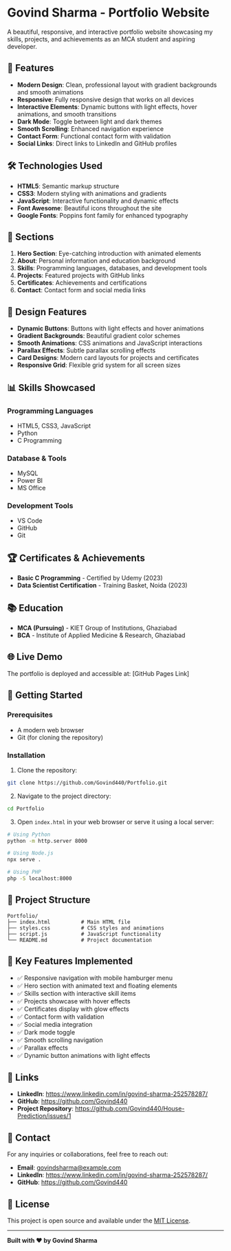# Govind Sharma - Portfolio Website

A beautiful, responsive, and interactive portfolio website showcasing my skills, projects, and achievements as an MCA student and aspiring developer.

## 🚀 Features

- **Modern Design**: Clean, professional layout with gradient backgrounds and smooth animations
- **Responsive**: Fully responsive design that works on all devices
- **Interactive Elements**: Dynamic buttons with light effects, hover animations, and smooth transitions
- **Dark Mode**: Toggle between light and dark themes
- **Smooth Scrolling**: Enhanced navigation experience
- **Contact Form**: Functional contact form with validation
- **Social Links**: Direct links to LinkedIn and GitHub profiles

## 🛠️ Technologies Used

- **HTML5**: Semantic markup structure
- **CSS3**: Modern styling with animations and gradients
- **JavaScript**: Interactive functionality and dynamic effects
- **Font Awesome**: Beautiful icons throughout the site
- **Google Fonts**: Poppins font family for enhanced typography

## 📱 Sections

1. **Hero Section**: Eye-catching introduction with animated elements
2. **About**: Personal information and education background
3. **Skills**: Programming languages, databases, and development tools
4. **Projects**: Featured projects with GitHub links
5. **Certificates**: Achievements and certifications
6. **Contact**: Contact form and social media links

## 🎨 Design Features

- **Dynamic Buttons**: Buttons with light effects and hover animations
- **Gradient Backgrounds**: Beautiful gradient color schemes
- **Smooth Animations**: CSS animations and JavaScript interactions
- **Parallax Effects**: Subtle parallax scrolling effects
- **Card Designs**: Modern card layouts for projects and certificates
- **Responsive Grid**: Flexible grid system for all screen sizes

## 📊 Skills Showcased

### Programming Languages
- HTML5, CSS3, JavaScript
- Python
- C Programming

### Database & Tools
- MySQL
- Power BI
- MS Office

### Development Tools
- VS Code
- GitHub
- Git

## 🏆 Certificates & Achievements

- **Basic C Programming** - Certified by Udemy (2023)
- **Data Scientist Certification** - Training Basket, Noida (2023)

## 📚 Education

- **MCA (Pursuing)** - KIET Group of Institutions, Ghaziabad
- **BCA** - Institute of Applied Medicine & Research, Ghaziabad

## 🌐 Live Demo

The portfolio is deployed and accessible at: [GitHub Pages Link]

## 🚀 Getting Started

### Prerequisites

- A modern web browser
- Git (for cloning the repository)

### Installation

1. Clone the repository:
```bash
git clone https://github.com/Govind440/Portfolio.git
```

2. Navigate to the project directory:
```bash
cd Portfolio
```

3. Open `index.html` in your web browser or serve it using a local server:
```bash
# Using Python
python -m http.server 8000

# Using Node.js
npx serve .

# Using PHP
php -S localhost:8000
```

## 📁 Project Structure

```
Portfolio/
├── index.html          # Main HTML file
├── styles.css          # CSS styles and animations
├── script.js           # JavaScript functionality
└── README.md           # Project documentation
```

## 🎯 Key Features Implemented

- ✅ Responsive navigation with mobile hamburger menu
- ✅ Hero section with animated text and floating elements
- ✅ Skills section with interactive skill items
- ✅ Projects showcase with hover effects
- ✅ Certificates display with glow effects
- ✅ Contact form with validation
- ✅ Social media integration
- ✅ Dark mode toggle
- ✅ Smooth scrolling navigation
- ✅ Parallax effects
- ✅ Dynamic button animations with light effects

## 🔗 Links

- **LinkedIn**: https://www.linkedin.com/in/govind-sharma-252578287/
- **GitHub**: https://github.com/Govind440
- **Project Repository**: https://github.com/Govind440/House-Prediction/issues/1

## 📧 Contact

For any inquiries or collaborations, feel free to reach out:

- **Email**: govindsharma@example.com
- **LinkedIn**: https://www.linkedin.com/in/govind-sharma-252578287/
- **GitHub**: https://github.com/Govind440

## 📄 License

This project is open source and available under the [MIT License](LICENSE).

---

**Built with ❤️ by Govind Sharma**
